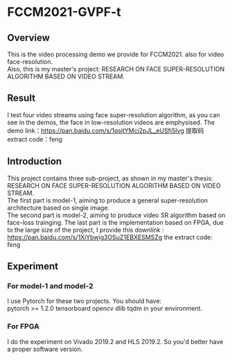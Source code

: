 # FCCM2021-GVPF-t
## Overview
This is the video processing demo we provide for FCCM2021. also for video face-resolution.   
Also, this is my master's project: RESEARCH ON FACE SUPER-RESOLUTION ALGORITHM BASED ON VIDEO STREAM.
## Result
I test four video streams using face super-resolution algorithm, as you can see in the demos, the face in low-resolution videos are emphysised.
The demo link：https://pan.baidu.com/s/1qsjtYMci2pJL_eUSfj5Ivg 
提取码 extract code：feng 
## Introduction
This project contains three sub-project, as shown in my master's thesis: RESEARCH ON FACE SUPER-RESOLUTION ALGORITHM BASED ON VIDEO STREAM.  
The first part is model-1, aiming to produce a general super-resolution architecture based on single image.  
The second part is model-2, aiming to produce video SR algorithm based on face-loss trainging.
The last part is the implementation based on FPGA, due to the large size of the project, I provide this downlink : https://pan.baidu.com/s/1XiYbwig3OSuZ1EBXESMSZg the extract code: feng
## Experiment
### For model-1 and model-2
I use Pytorch for these two projects. You should have:  
pytorch >= 1.2.0
tensorboard
opencv
dlib
tqdm
in your environment.
### For FPGA
I do the experiment on Vivado 2019.2 and HLS 2019.2. So you'd better have a proper software version.
